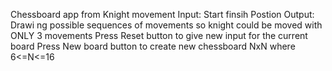 Chessboard app from Knight movement
Input: Start finsih Postion
Output: Drawi ng possible sequences of movements so knight could be moved with ONLY 3 movements
Press Reset button  to give new input for the current board
Press New board button to create new chessboard NxN where 6<=N<=16